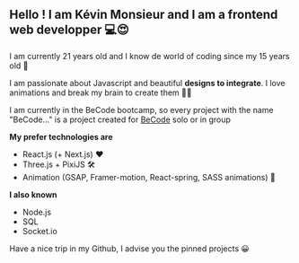 ## Hello ! I am Kévin Monsieur and I am a frontend web developper 💻😍

I am currently 21 years old and I know de world of coding since my 15 years old 🎉

I am passionate about Javascript and beautiful **designs to integrate**. I love animations and break my brain to create them 🧠🤯

I am currently in the BeCode bootcamp, so every project with the name "BeCode..." is a project created for [BeCode](https://becode.org/ "BeCode") solo or in group

**My prefer technologies are**
- React.js (+ Next.js) ❤️
- Three.js + PixiJS 🛠
- Animation (GSAP, Framer-motion, React-spring, SASS animations) 🌈

**I also known**
- Node.js
- SQL
- Socket.io 

Have a nice trip in my Github, I advise you the pinned projects 😀
